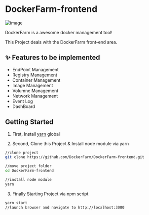 # DockerFarm-frontend

![image](https://user-images.githubusercontent.com/2585676/40734484-8f5f291c-6473-11e8-8e9e-58add225b45b.png)

DockerFarm is a awesome docker management tool!

This Project deals with the DockerFarm front-end area.

## ✨ Features to be implemented

* EndPoint Management
* Registry Management
* Container Management
* Image Management
* Volumne Management
* Network Management
* Event Log
* DashBoard


## Getting Started

1. First, Install [yarn](https://yarnpkg.com/en/) global 


2. Second, Clone this Project & Install node module via yarn 

```sh
//clone project
git clone https://github.com/DockerFarm/DockerFarm-frontend.git

//move project folder
cd DockerFarm-frontend

//install node module
yarn 
```

3. Finally Starting Project via npm script

```sh
yarn start 
//launch browser and navigate to http://localhost:3000
```